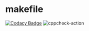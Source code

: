 # makefile
[![Codacy Badge](https://app.codacy.com/project/badge/Grade/86b2d7b738274397bbbb5483291bfd86)](https://www.codacy.com/gh/99002597/makefile/dashboard?utm_source=github.com&amp;utm_medium=referral&amp;utm_content=99002597/makefile&amp;utm_campaign=Badge_Grade)
![cppcheck-action](https://github.com/99002597/makefile/workflows/cppcheck-action/badge.svg?branch=main)

